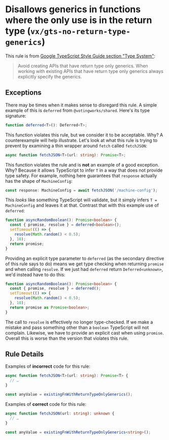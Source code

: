# Disallows generics in functions where the only use is in the return type (`vx/gts-no-return-type-generics`)

This rule is from
[Google TypeScript Style Guide section "Type System"](https://google.github.io/styleguide/tsguide.html#return-type-only-generics):

> Avoid creating APIs that have return type only generics. When working with
> existing APIs that have return type only generics always explicitly specify
> the generics.

## Exceptions

There may be times when it makes sense to disregard this rule. A simple example
of this is `deferred` from `@votingworks/shared`. Here's its type signature:

```ts
function deferred<T>(): Deferred<T>;
```

This function violates this rule, but we consider it to be acceptable. Why? A
counterexample will help illustrate. Let's look at what this rule is trying to
prevent by examining a thin wrapper around `fetch` called `fetchJSON`:

```ts
async function fetchJSON<T>(url: string): Promise<T>;
```

This function violates the rule and is **not** an example of a good exception.
Why? Because it allows TypeScript to infer `T` in a way that does not provide
type safety. For example, nothing here guarantees that `response` actually has
the shape of `MachineConfig`:

```ts
const response: MachineConfig = await fetchJSON('/machine-config');
```

This _looks_ like something TypeScript will validate, but it simply infers
`T = MachineConfig` and leaves it at that. Contrast that with this example use
of `deferred`:

```ts
function asyncRandomBoolean(): Promise<boolean> {
  const { promise, resolve } = deferred<boolean>();
  setTimeout(() => {
    resolve(Math.random() < 0.5);
  }, 10);
  return promise;
}
```

Providing an explicit type parameter to `deferred` (as the secondary directive
of this rule says to do) means we get type checking when returning `promise` and
when calling `resolve`. If we just had `deferred` return `Deferred<unknown>`,
we'd instead have to do this:

```ts
function asyncRandomBoolean(): Promise<boolean> {
  const { promise, resolve } = deferred();
  setTimeout(() => {
    resolve(Math.random() < 0.5);
  }, 10);
  return promise as Promise<boolean>;
}
```

The call to `resolve` is effectively no longer type-checked. If we make a
mistake and pass something other than a `boolean` TypeScript will not complain.
Likewise, we have to provide an explicit cast when using `promise`. Overall this
is worse than the version that violates this rule.

## Rule Details

Examples of **incorrect** code for this rule:

```ts
async function fetchJSON<T>(url: string): Promise<T> {
  // …
}

const anyValue = existingFnWithReturnTypeOnlyGenerics();
```

Examples of **correct** code for this rule:

```ts
async function fetchJSON(url: string): unknown {
  // …
}

const anyValue = existingFnWithReturnTypeOnlyGenerics<string>();
```
